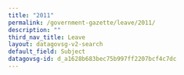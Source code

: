 ```yaml
---
title: "2011"
permalink: /government-gazette/leave/2011/
description: ""
third_nav_title: Leave
layout: datagovsg-v2-search
default_field: Subject
datagovsg-id: d_a1628b683bec75b997ff2207bcf4c7dc
---
```

